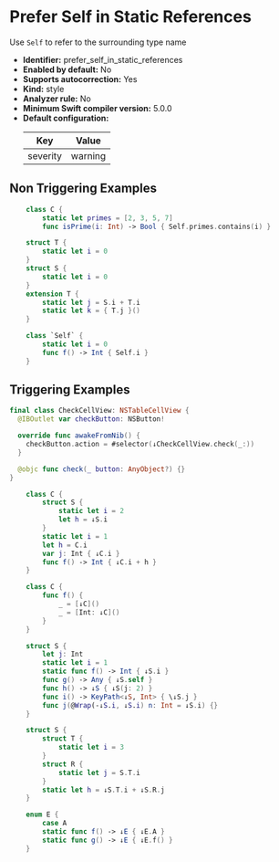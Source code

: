 # Prefer Self in Static References

Use `Self` to refer to the surrounding type name

* **Identifier:** prefer_self_in_static_references
* **Enabled by default:** No
* **Supports autocorrection:** Yes
* **Kind:** style
* **Analyzer rule:** No
* **Minimum Swift compiler version:** 5.0.0
* **Default configuration:**
  <table>
  <thead>
  <tr><th>Key</th><th>Value</th></tr>
  </thead>
  <tbody>
  <tr>
  <td>
  severity
  </td>
  <td>
  warning
  </td>
  </tr>
  </tbody>
  </table>

## Non Triggering Examples

```swift
    class C {
        static let primes = [2, 3, 5, 7]
        func isPrime(i: Int) -> Bool { Self.primes.contains(i) }
```

```swift
    struct T {
        static let i = 0
    }
    struct S {
        static let i = 0
    }
    extension T {
        static let j = S.i + T.i
        static let k = { T.j }()
    }
```

```swift
    class `Self` {
        static let i = 0
        func f() -> Int { Self.i }
    }
```

## Triggering Examples

```swift
final class CheckCellView: NSTableCellView {
  @IBOutlet var checkButton: NSButton!

  override func awakeFromNib() {
    checkButton.action = #selector(↓CheckCellView.check(_:))
  }

  @objc func check(_ button: AnyObject?) {}
}
```

```swift
    class C {
        struct S {
            static let i = 2
            let h = ↓S.i
        }
        static let i = 1
        let h = C.i
        var j: Int { ↓C.i }
        func f() -> Int { ↓C.i + h }
    }
```

```swift
    class C {
        func f() {
            _ = [↓C]()
            _ = [Int: ↓C]()
        }
    }
```

```swift
    struct S {
        let j: Int
        static let i = 1
        static func f() -> Int { ↓S.i }
        func g() -> Any { ↓S.self }
        func h() -> ↓S { ↓S(j: 2) }
        func i() -> KeyPath<↓S, Int> { \↓S.j }
        func j(@Wrap(-↓S.i, ↓S.i) n: Int = ↓S.i) {}
    }
```

```swift
    struct S {
        struct T {
            static let i = 3
        }
        struct R {
            static let j = S.T.i
        }
        static let h = ↓S.T.i + ↓S.R.j
    }
```

```swift
    enum E {
        case A
        static func f() -> ↓E { ↓E.A }
        static func g() -> ↓E { ↓E.f() }
    }
```